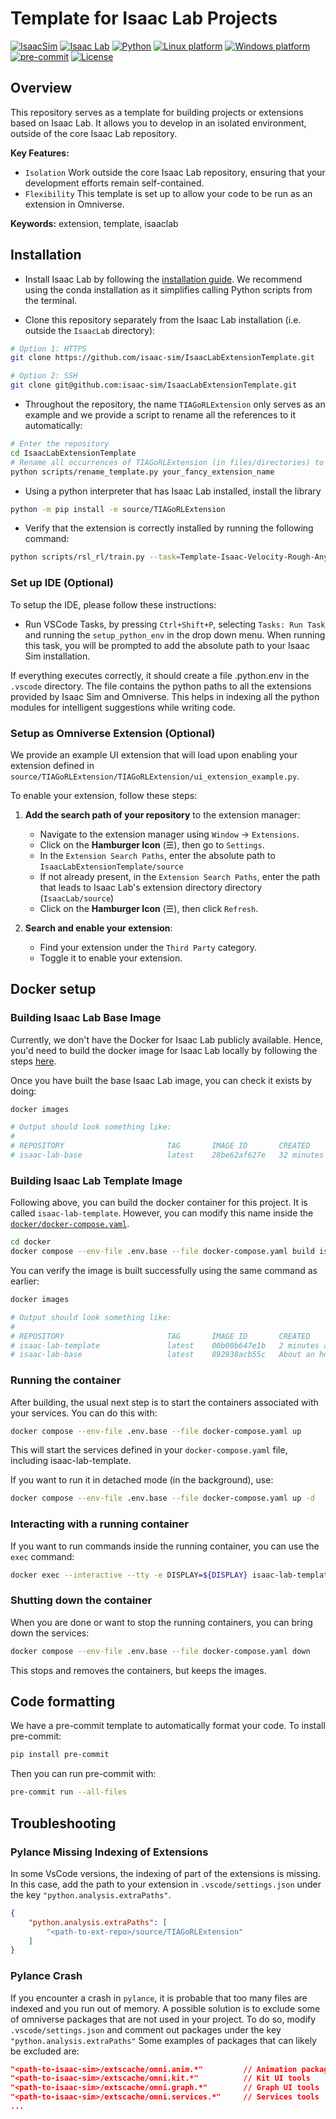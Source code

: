 # Template for Isaac Lab Projects

[![IsaacSim](https://img.shields.io/badge/IsaacSim-4.5.0-silver.svg)](https://docs.omniverse.nvidia.com/isaacsim/latest/overview.html)
[![Isaac Lab](https://img.shields.io/badge/IsaacLab-2.0.0-silver)](https://isaac-sim.github.io/IsaacLab)
[![Python](https://img.shields.io/badge/python-3.10-blue.svg)](https://docs.python.org/3/whatsnew/3.10.html)
[![Linux platform](https://img.shields.io/badge/platform-linux--64-orange.svg)](https://releases.ubuntu.com/20.04/)
[![Windows platform](https://img.shields.io/badge/platform-windows--64-orange.svg)](https://www.microsoft.com/en-us/)
[![pre-commit](https://img.shields.io/badge/pre--commit-enabled-brightgreen?logo=pre-commit&logoColor=white)](https://pre-commit.com/)
[![License](https://img.shields.io/badge/license-MIT-yellow.svg)](https://opensource.org/license/mit)

## Overview

This repository serves as a template for building projects or extensions based on Isaac Lab. It allows you to develop in an isolated environment, outside of the core Isaac Lab repository.

**Key Features:**

- `Isolation` Work outside the core Isaac Lab repository, ensuring that your development efforts remain self-contained.
- `Flexibility` This template is set up to allow your code to be run as an extension in Omniverse.

**Keywords:** extension, template, isaaclab

## Installation

- Install Isaac Lab by following the [installation guide](https://isaac-sim.github.io/IsaacLab/main/source/setup/installation/index.html). We recommend using the conda installation as it simplifies calling Python scripts from the terminal.

- Clone this repository separately from the Isaac Lab installation (i.e. outside the `IsaacLab` directory):

```bash
# Option 1: HTTPS
git clone https://github.com/isaac-sim/IsaacLabExtensionTemplate.git

# Option 2: SSH
git clone git@github.com:isaac-sim/IsaacLabExtensionTemplate.git
```

- Throughout the repository, the name `TIAGoRLExtension` only serves as an example and we provide a script to rename all the references to it automatically:

```bash
# Enter the repository
cd IsaacLabExtensionTemplate
# Rename all occurrences of TIAGoRLExtension (in files/directories) to your_fancy_extension_name
python scripts/rename_template.py your_fancy_extension_name
```

- Using a python interpreter that has Isaac Lab installed, install the library

```bash
python -m pip install -e source/TIAGoRLExtension
```

- Verify that the extension is correctly installed by running the following command:

```bash
python scripts/rsl_rl/train.py --task=Template-Isaac-Velocity-Rough-Anymal-D-v0
```

### Set up IDE (Optional)

To setup the IDE, please follow these instructions:

- Run VSCode Tasks, by pressing `Ctrl+Shift+P`, selecting `Tasks: Run Task` and running the `setup_python_env` in the drop down menu. When running this task, you will be prompted to add the absolute path to your Isaac Sim installation.

If everything executes correctly, it should create a file .python.env in the `.vscode` directory. The file contains the python paths to all the extensions provided by Isaac Sim and Omniverse. This helps in indexing all the python modules for intelligent suggestions while writing code.

### Setup as Omniverse Extension (Optional)

We provide an example UI extension that will load upon enabling your extension defined in `source/TIAGoRLExtension/TIAGoRLExtension/ui_extension_example.py`.

To enable your extension, follow these steps:

1. **Add the search path of your repository** to the extension manager:
    - Navigate to the extension manager using `Window` -> `Extensions`.
    - Click on the **Hamburger Icon** (☰), then go to `Settings`.
    - In the `Extension Search Paths`, enter the absolute path to `IsaacLabExtensionTemplate/source`
    - If not already present, in the `Extension Search Paths`, enter the path that leads to Isaac Lab's extension directory directory (`IsaacLab/source`)
    - Click on the **Hamburger Icon** (☰), then click `Refresh`.

2. **Search and enable your extension**:
    - Find your extension under the `Third Party` category.
    - Toggle it to enable your extension.

## Docker setup

### Building Isaac Lab Base Image

Currently, we don't have the Docker for Isaac Lab publicly available. Hence, you'd need to build the docker image
for Isaac Lab locally by following the steps [here](https://isaac-sim.github.io/IsaacLab/main/source/deployment/index.html).

Once you have built the base Isaac Lab image, you can check it exists by doing:

```bash
docker images

# Output should look something like:
#
# REPOSITORY                       TAG       IMAGE ID       CREATED          SIZE
# isaac-lab-base                   latest    28be62af627e   32 minutes ago   18.9GB
```

### Building Isaac Lab Template Image

Following above, you can build the docker container for this project. It is called `isaac-lab-template`. However,
you can modify this name inside the [`docker/docker-compose.yaml`](docker/docker-compose.yaml).

```bash
cd docker
docker compose --env-file .env.base --file docker-compose.yaml build isaac-lab-template
```

You can verify the image is built successfully using the same command as earlier:

```bash
docker images

# Output should look something like:
#
# REPOSITORY                       TAG       IMAGE ID       CREATED             SIZE
# isaac-lab-template               latest    00b00b647e1b   2 minutes ago       18.9GB
# isaac-lab-base                   latest    892938acb55c   About an hour ago   18.9GB
```

### Running the container

After building, the usual next step is to start the containers associated with your services. You can do this with:

```bash
docker compose --env-file .env.base --file docker-compose.yaml up
```

This will start the services defined in your `docker-compose.yaml` file, including isaac-lab-template.

If you want to run it in detached mode (in the background), use:

```bash
docker compose --env-file .env.base --file docker-compose.yaml up -d
```

### Interacting with a running container

If you want to run commands inside the running container, you can use the `exec` command:

```bash
docker exec --interactive --tty -e DISPLAY=${DISPLAY} isaac-lab-template /bin/bash
```

### Shutting down the container

When you are done or want to stop the running containers, you can bring down the services:

```bash
docker compose --env-file .env.base --file docker-compose.yaml down
```

This stops and removes the containers, but keeps the images.

## Code formatting

We have a pre-commit template to automatically format your code.
To install pre-commit:

```bash
pip install pre-commit
```

Then you can run pre-commit with:

```bash
pre-commit run --all-files
```

## Troubleshooting

### Pylance Missing Indexing of Extensions

In some VsCode versions, the indexing of part of the extensions is missing. In this case, add the path to your extension in `.vscode/settings.json` under the key `"python.analysis.extraPaths"`.

```json
{
    "python.analysis.extraPaths": [
        "<path-to-ext-repo>/source/TIAGoRLExtension"
    ]
}
```

### Pylance Crash

If you encounter a crash in `pylance`, it is probable that too many files are indexed and you run out of memory.
A possible solution is to exclude some of omniverse packages that are not used in your project.
To do so, modify `.vscode/settings.json` and comment out packages under the key `"python.analysis.extraPaths"`
Some examples of packages that can likely be excluded are:

```json
"<path-to-isaac-sim>/extscache/omni.anim.*"         // Animation packages
"<path-to-isaac-sim>/extscache/omni.kit.*"          // Kit UI tools
"<path-to-isaac-sim>/extscache/omni.graph.*"        // Graph UI tools
"<path-to-isaac-sim>/extscache/omni.services.*"     // Services tools
...
```
